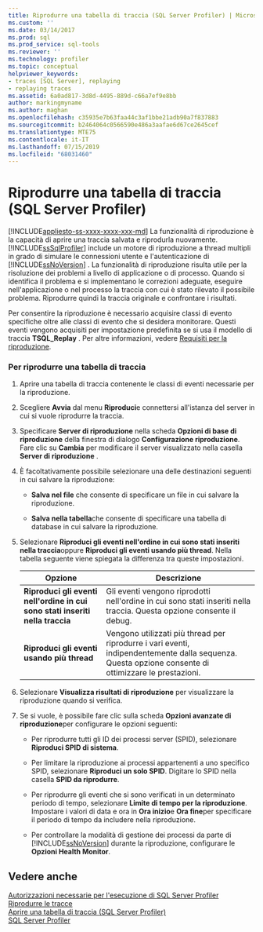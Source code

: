 ```yaml
---
title: Riprodurre una tabella di traccia (SQL Server Profiler) | Microsoft Docs
ms.custom: ''
ms.date: 03/14/2017
ms.prod: sql
ms.prod_service: sql-tools
ms.reviewer: ''
ms.technology: profiler
ms.topic: conceptual
helpviewer_keywords:
- traces [SQL Server], replaying
- replaying traces
ms.assetid: 6a0ad817-3d8d-4495-889d-c66a7ef9e8bb
author: markingmyname
ms.author: maghan
ms.openlocfilehash: c35935e7b63faa44c3af1bbe21adb90a7f837883
ms.sourcegitcommit: b2464064c0566590e486a3aafae6d67ce2645cef
ms.translationtype: MTE75
ms.contentlocale: it-IT
ms.lasthandoff: 07/15/2019
ms.locfileid: "68031460"
---
```

# <a name="replay-a-trace-table-sql-server-profiler"></a>Riprodurre una tabella di traccia (SQL Server Profiler)
[!INCLUDE[appliesto-ss-xxxx-xxxx-xxx-md](../../includes/appliesto-ss-xxxx-xxxx-xxx-md.md)]
  La funzionalità di riproduzione è la capacità di aprire una traccia salvata e riprodurla nuovamente. [!INCLUDE[ssSqlProfiler](../../includes/sssqlprofiler-md.md)] include un motore di riproduzione a thread multipli in grado di simulare le connessioni utente e l'autenticazione di [!INCLUDE[ssNoVersion](../../includes/ssnoversion-md.md)] . La funzionalità di riproduzione risulta utile per la risoluzione dei problemi a livello di applicazione o di processo. Quando si identifica il problema e si implementano le correzioni adeguate, eseguire nell'applicazione o nel processo la traccia con cui è stato rilevato il possibile problema. Riprodurre quindi la traccia originale e confrontare i risultati.  
  
 Per consentire la riproduzione è necessario acquisire classi di evento specifiche oltre alle classi di evento che si desidera monitorare. Questi eventi vengono acquisiti per impostazione predefinita se si usa il modello di traccia **TSQL_Replay** . Per altre informazioni, vedere [Requisiti per la riproduzione](../../tools/sql-server-profiler/replay-requirements.md).  
  
### <a name="to-replay-a-trace-table"></a>Per riprodurre una tabella di traccia  
  
1.  Aprire una tabella di traccia contenente le classi di eventi necessarie per la riproduzione.  
  
2.  Scegliere **Avvia** dal menu **Riproduci**e connettersi all'istanza del server in cui si vuole riprodurre la traccia.  
  
3.  Specificare **Server di riproduzione** nella scheda **Opzioni di base di riproduzione** della finestra di dialogo **Configurazione riproduzione**. Fare clic su **Cambia** per modificare il server visualizzato nella casella **Server di riproduzione** .  
  
4.  È facoltativamente possibile selezionare una delle destinazioni seguenti in cui salvare la riproduzione:  
  
    -   **Salva nel file** che consente di specificare un file in cui salvare la riproduzione.  
  
    -   **Salva nella tabella**che consente di specificare una tabella di database in cui salvare la riproduzione.  
  
5.  Selezionare **Riproduci gli eventi nell'ordine in cui sono stati inseriti nella traccia**oppure **Riproduci gli eventi usando più thread**. Nella tabella seguente viene spiegata la differenza tra queste impostazioni.  
  
    |Opzione|Descrizione|  
    |------------|-----------------|  
    |**Riproduci gli eventi nell'ordine in cui sono stati inseriti nella traccia**|Gli eventi vengono riprodotti nell'ordine in cui sono stati inseriti nella traccia. Questa opzione consente il debug.|  
    |**Riproduci gli eventi usando più thread**|Vengono utilizzati più thread per riprodurre i vari eventi, indipendentemente dalla sequenza. Questa opzione consente di ottimizzare le prestazioni.|  
  
6.  Selezionare **Visualizza risultati di riproduzione** per visualizzare la riproduzione quando si verifica.  
  
7.  Se si vuole, è possibile fare clic sulla scheda **Opzioni avanzate di riproduzione**per configurare le opzioni seguenti:  
  
    -   Per riprodurre tutti gli ID dei processi server (SPID), selezionare **Riproduci SPID di sistema**.  
  
    -   Per limitare la riproduzione ai processi appartenenti a uno specifico SPID, selezionare **Riproduci un solo SPID**. Digitare lo SPID nella casella **SPID da riprodurre**.  
  
    -   Per riprodurre gli eventi che si sono verificati in un determinato periodo di tempo, selezionare **Limite di tempo per la riproduzione**. Impostare i valori di data e ora in **Ora inizio**e **Ora fine**per specificare il periodo di tempo da includere nella riproduzione.  
  
    -   Per controllare la modalità di gestione dei processi da parte di [!INCLUDE[ssNoVersion](../../includes/ssnoversion-md.md)] durante la riproduzione, configurare le **Opzioni Health Monitor**.  
  
## <a name="see-also"></a>Vedere anche  
 [Autorizzazioni necessarie per l'esecuzione di SQL Server Profiler](../../tools/sql-server-profiler/permissions-required-to-run-sql-server-profiler.md)   
 [Riprodurre le tracce](../../tools/sql-server-profiler/replay-traces.md)   
 [Aprire una tabella di traccia &#40;SQL Server Profiler&#41;](../../tools/sql-server-profiler/open-a-trace-table-sql-server-profiler.md)   
 [SQL Server Profiler](../../tools/sql-server-profiler/sql-server-profiler.md)  
  
  
